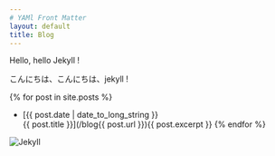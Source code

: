 ```yaml
---
# YAMl Front Matter
layout: default
title: Blog
---
```


Hello, hello Jekyll !  


こんにちは、こんにちは、jekyll !  


{% for post in site.posts %}
 - [{{ post.date | date_to_long_string }}<br>{{ post.title }}](/blog{{ post.url }}){{ post.excerpt }}
{% endfor %}

![Jekyll](/blog/common/images/jekyll.png)
